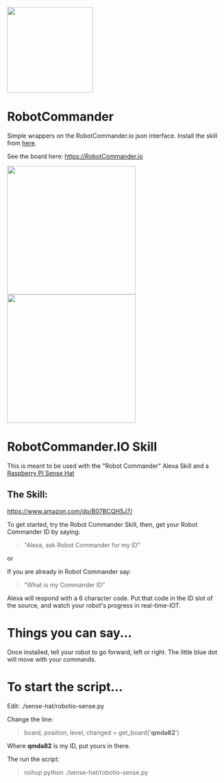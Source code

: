 <img height="200px" style="position:relative" src="https://d2z4f545rh9t62.cloudfront.net/robotcommander-alexa.png">

# RobotCommander
Simple wrappers on the RobotCommander.io json interface.  Install the skill from [here](https://www.amazon.com/dp/B07BCQH5J7/).

See the board here: https://RobotCommander.io

<img src="https://raw.githubusercontent.com/mamacker/RobotCommander/master/board.png" height="300"> <img src="https://raw.githubusercontent.com/mamacker/RobotCommander/master/robotcommanderhardware.jpg" height="300">

# RobotCommander.IO Skill
This is meant to be used with the "Robot Commander" Alexa Skill and a [Raspberry PI Sense Hat](https://www.raspberrypi.org/products/sense-hat/)

## The Skill:
https://www.amazon.com/dp/B07BCQH5J7/

To get started, try the Robot Commander Skill, then, get your Robot Commander ID by saying:
> "Alexa, ask Robot Commander for my ID"

or

If you are already in Robot Commander say:

> "What is my Commander ID"

Alexa will respond with a 6 character code.  Put that code in the ID slot of the source, and watch your robot's progress in real-time-IOT.

# Things you can say...
Once installed, tell your robot to go forward, left or right. The little blue dot will move with your commands.

# To start the script...
Edit: ./sense-hat/robotio-sense.py

Change the line:
>  board, position, level, changed = get_board('<b>qmda82</b>')

Where <b>qmda82</b> is my ID, put yours in there.

The run the script:
> nohup python ./sense-hat/robotio-sense.py
